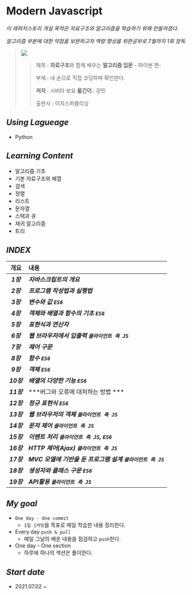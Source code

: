 # Modern Javascript

_이 래퍼지스토리 개설 목적은 자료구조와 알고리즘을 학습하기 위해 만들어졌다._

_알고리즘 부분에 대한 약점을 보완하고자 역량 향상을 위한공부로 7월까지 1회 정독._

> ![](http://image.yes24.com/goods/91219874/M)	
>
> > 제목 : **자료구조**와 함께 배우는 **알고리즘 입문** - 파이썬 편-
> >
> > 부제 : 내 손으로 직접 코딩하며 확인한다.
> >
> > **저자** :  시비타 보요 **옮긴이** : 강민
> >
> > 출판사 : 이지스퍼블리싱





## _Using Lagueage_

- Python



## _Learning Content_

- 알고리즘 기초
- 기본 자료구조와 배열
- 검색
- 정렬
- 리스트
- 문자열
- 스택과 큐
- 재귀 알고리즘
- 트리



## _INDEX_

|    개요    | 내용                                                        |
| :--------: | :---------------------------------------------------------- |
| ***1장***  | ***자바스크립트의 개요***                                   |
| ***2장***  | ***프로그램 작성법과 실행법***                              |
| ***3장***  | ***변수와 값 `ES6`***                                       |
| ***4장***  | ***객체와 배열과 함수의 기초 `ES6`***                       |
| ***5장***  | ***표현식과 연산자***                                       |
| ***6장***  | ***웹 브라우저에서 입출력 `클라이언트 측 JS`***             |
| ***7장***  | ***제어 구문***                                             |
| ***8장***  | ***함수 `ES6`***                                            |
| ***9장***  | ***객체 `ES6`***                                            |
| ***10장*** | ***배열의 다양한 기능 `ES6`***                              |
| ***11장*** | ***버그와 오류에 대처하는 방법 ***                          |
| ***12장*** | ***정규 표현식 `ES6`***                                     |
| ***13장*** | ***웹 브라우저의 객체 `클라이언트 측 JS`***                 |
| ***14장*** | ***문저 제어 `클라이언트 측 JS`***                          |
| ***15장*** | ***이벤트 처리 `클라이언트 측 JS`, `ES6`***                 |
| ***16장*** | ***HTTP 제어(Ajax) `클라이언트 측 JS`***                    |
| ***17장*** | ***MVC 모델에 기반을 둔 프로그램 설계 `클라이언트 측 JS`*** |
| ***18장*** | ***생성자와 클래스 구문 `ES6`***                            |
| ***19장*** | ***API활용 `클라이언트 측 JS`***                            |



## _My goal_

- `One day - One commit`
  - `1일 1커밋`을 목표로 매일 학습한 내용 정리한다.
- Every day `push & pull`
  - 매일 그날의 배운 내용을 점검하고 `push`한다.
- One day  - One section
  - 하루에 하나의 섹션은 풀이한다.

## _Start date_

- 2021.07.02 ~